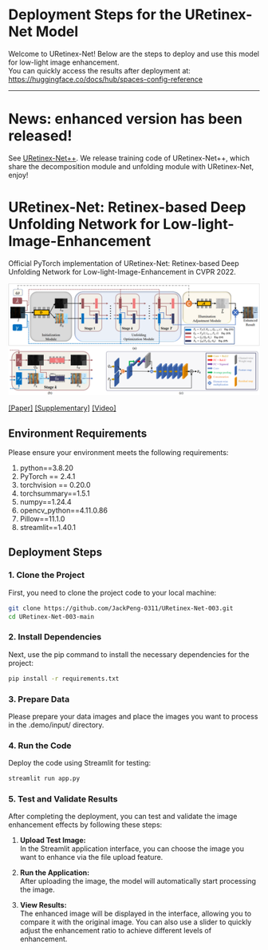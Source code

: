 # Deployment Steps for the URetinex-Net Model  

Welcome to URetinex-Net! Below are the steps to deploy and use this model for low-light image enhancement.  
You can quickly access the results after deployment at: https://huggingface.co/docs/hub/spaces-config-reference  

---  

# News: enhanced version has been released!
See [URetinex-Net++](https://github.com/AndersonYong/URetinex-Net-PLUS). We release training code of URetinex-Net++, which share the decomposition module and unfolding module with URetinex-Net, enjoy!

# URetinex-Net: Retinex-based Deep Unfolding Network for Low-light-Image-Enhancement
Official PyTorch implementation of URetinex-Net: Retinex-based Deep Unfolding Network for Low-light-Image-Enhancement in CVPR 2022.

![图片](./figure/framework.png)

[[Paper]](https://openaccess.thecvf.com/content/CVPR2022/papers/Wu_URetinex-Net_Retinex-Based_Deep_Unfolding_Network_for_Low-Light_Image_Enhancement_CVPR_2022_paper.pdf)
[[Supplementary]](https://openaccess.thecvf.com/content/CVPR2022/supplemental/Wu_URetinex-Net_Retinex-Based_Deep_CVPR_2022_supplemental.pdf)
[[Video]](https://www.youtube.com/watch?v=MJZ5HT1jGrA)

## Environment Requirements  
Please ensure your environment meets the following requirements:  
1. python==3.8.20  
2. PyTorch == 2.4.1  
3. torchvision == 0.20.0  
4. torchsummary==1.5.1  
5. numpy==1.24.4  
6. opencv_python==4.11.0.86  
7. Pillow==11.1.0  
8. streamlit==1.40.1  

## Deployment Steps  

### 1. Clone the Project  
First, you need to clone the project code to your local machine:  
```bash  
git clone https://github.com/JackPeng-0311/URetinex-Net-003.git  
cd URetinex-Net-003-main
```
### 2. Install Dependencies
Next, use the pip command to install the necessary dependencies for the project:
```bash  
pip install -r requirements.txt
```
### 3. Prepare Data
Please prepare your data images and place the images you want to process in the .demo/input/ directory.

### 4. Run the Code
Deploy the code using Streamlit for testing:
```bash  
streamlit run app.py
```
### 5. Test and Validate Results  
After completing the deployment, you can test and validate the image enhancement effects by following these steps:  
1. **Upload Test Image:**  
   In the Streamlit application interface, you can choose the image you want to enhance via the file upload feature.  

2. **Run the Application:**  
   After uploading the image, the model will automatically start processing the image.  

3. **View Results:**  
   The enhanced image will be displayed in the interface, allowing you to compare it with the original image. You can also use a slider to quickly adjust the enhancement ratio to achieve different levels of enhancement.
